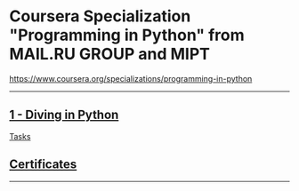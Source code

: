Coursera Specialization "Programming in Python" from MAIL.RU GROUP and MIPT
===
https://www.coursera.org/specializations/programming-in-python
***
[1 - Diving in Python](https://github.com/umsh98/Programming-in-Python-Coursera-MIPT-MAILRU/tree/master/1%20-%20Diving%20in%20Python)
---
[Tasks](https://github.com/umsh98/Programming-in-Python-Coursera-MIPT-MAILRU/tree/master/1%20-%20Diving%20in%20Python/Tasks)

[Certificates](https://github.com/umsh98/Programming-in-Python-Coursera-MIPT-MAILRU/tree/master/Certificates)
---
***
